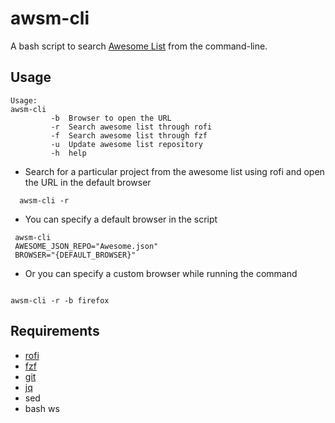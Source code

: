 # awsm-cli

A bash script to search [Awesome List](https://github.com/sindresorhus/awesome)
from the command-line.

## Usage

```
Usage:
awsm-cli
         -b  Browser to open the URL
         -r  Search awesome list through rofi
         -f  Search awesome list through fzf
         -u  Update awesome list repository
         -h  help
```

* Search for a particular project from the awesome list using rofi and open the URL in the
    default browser

```
  awsm-cli -r

```

* You can specify a default browser in the script

```
 awsm-cli
 AWESOME_JSON_REPO="Awesome.json"
 BROWSER="{DEFAULT_BROWSER}"
```

* Or you can specify a custom browser while running the command

```

awsm-cli -r -b firefox

```


## Requirements

* [rofi](https://github.com/DaveDavenport/rofi)
* [fzf](https://github.com/junegunn/fzf)
* [git](https://git-scm.com/)
* [jq](https://github.com/stedolan/jq)
* sed
* bash                                    ws
